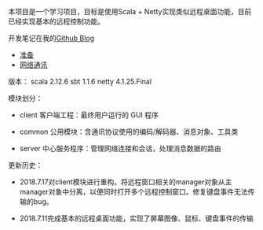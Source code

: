 本项目是一个学习项目，目标是使用Scala + Netty实现类似远程桌面功能，目前已经实现基本的远程控制功能。

开发笔记在我的[Github Blog](http://jamsa.github.io/jtvkai-fa-bi-ji-1-kai-shi.html)

 - [准备](http://jamsa.github.io/jtvkai-fa-bi-ji-1-kai-shi.html)
 - [网络通讯](http://jamsa.github.io/jtvkai-fa-bi-ji-2-wang-luo-tong-xun.html)

版本：
    scala 2.12.6
    sbt 1.1.6
    netty 4.1.25.Final

模块划分：

 - client 客户端工程：最终用户运行的 GUI 程序
 
 - common 公用模块：含通讯协议使用的编码/解码器、消息对象、工具类
 
 - server 中心服务程序：管理网络连接和会话，处理消息数据的路由

更新历史：

 - 2018.7.17对client模块进行重构。将远程窗口相关的manager对象从主manager对象中分离，以便同时打开多个远程控制窗口。修复键盘事件无法传输的bug。

 - 2018.7.11完成基本的远程桌面功能，实现了屏幕图像、鼠标、键盘事件的传输

